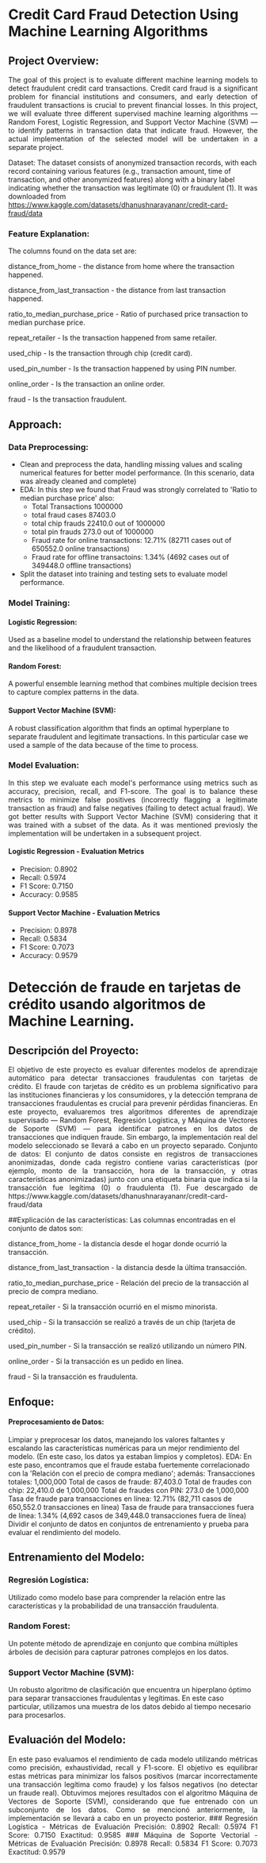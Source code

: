 
# Credit Card Fraud Detection Using Machine Learning Algorithms
## Project Overview: 
<p align="justify">
The goal of this project is to evaluate different machine learning models to detect fraudulent credit card transactions. Credit card fraud is a significant problem for financial institutions and consumers, and early detection of fraudulent transactions is crucial to prevent financial losses. In this project, we will evaluate three different supervised machine learning algorithms — Random Forest, Logistic Regression, and Support Vector Machine (SVM) — to identify patterns in transaction data that indicate fraud. However, the actual implementation of the selected model will be undertaken in a separate project.

Dataset: The dataset consists of anonymized transaction records, with each record containing various features (e.g., transaction amount, time of transaction, and other anonymized features) along with a binary label indicating whether the transaction was legitimate (0) or fraudulent (1). It was downloaded from https://www.kaggle.com/datasets/dhanushnarayananr/credit-card-fraud/data

### Feature Explanation:
The columns found on the data set are:

distance_from_home - the distance from home where the transaction happened.

distance_from_last_transaction - the distance from last transaction happened.

ratio_to_median_purchase_price - Ratio of purchased price transaction to median purchase price.

repeat_retailer - Is the transaction happened from same retailer.

used_chip - Is the transaction through chip (credit card).

used_pin_number - Is the transaction happened by using PIN number.

online_order - Is the transaction an online order.

fraud - Is the transaction fraudulent.

## Approach:

### Data Preprocessing:

- Clean and preprocess the data, handling missing values and scaling numerical features for better model performance. (In this scenario, data was already cleaned and complete)
- EDA: In this step we found that Fraud was strongly correlated to 'Ratio to median purchase price' also:
   - Total Transactions 1000000
   - total fraud cases 87403.0
   - total chip frauds 22410.0 out of 1000000
   - total pin frauds 273.0 out of 1000000
   - Fraud rate for online transactions: 12.71% (82711 cases out of 650552.0 online  transactions)
   - Fraud rate for offline transactoins: 1.34% (4692 cases out of 349448.0 offline  transactions)
- Split the dataset into training and testing sets to evaluate model performance.
  
### Model Training:

#### Logistic Regression:
Used as a baseline model to understand the relationship between features and the likelihood of a fraudulent transaction.
#### Random Forest: 
A powerful ensemble learning method that combines multiple decision trees to capture complex patterns in the data.
#### Support Vector Machine (SVM): 
A robust classification algorithm that finds an optimal hyperplane to separate fraudulent and legitimate transactions. In this particular case we used a sample of the data because of the time to process.


### Model Evaluation:
<p align="justify">
In this step we evaluate each model's performance using metrics such as accuracy, precision, recall, and F1-score. The goal is to balance these metrics to minimize false positives (incorrectly flagging a legitimate transaction as fraud) and false negatives (failing to detect actual fraud). We got better results with Support Vector Machine (SVM) considering that it was trained with a subset of the data. As it was mentioned previosly the implementation will be undertaken in a subsequent project.

#### Logistic Regression - Evaluation Metrics
- Precision: 0.8902
- Recall: 0.5974
- F1 Score: 0.7150
- Accuracy: 0.9585

#### Support Vector Machine - Evaluation Metrics
- Precision: 0.8978
- Recall: 0.5834
- F1 Score: 0.7073
- Accuracy: 0.9579
</p>


# Detección de fraude en tarjetas de crédito usando algoritmos de Machine Learning.
## Descripción del Proyecto:
<p align="justify"> 
El objetivo de este proyecto es evaluar diferentes modelos de aprendizaje automático para detectar transacciones fraudulentas con tarjetas de crédito. El fraude con tarjetas de crédito es un problema significativo para las instituciones financieras y los consumidores, y la detección temprana de transacciones fraudulentas es crucial para prevenir pérdidas financieras. En este proyecto, evaluaremos tres algoritmos diferentes de aprendizaje supervisado — Random Forest, Regresión Logística, y Máquina de Vectores de Soporte (SVM) — para identificar patrones en los datos de transacciones que indiquen fraude. Sin embargo, la implementación real del modelo seleccionado se llevará a cabo en un proyecto separado.
Conjunto de datos: El conjunto de datos consiste en registros de transacciones anonimizadas, donde cada registro contiene varias características (por ejemplo, monto de la transacción, hora de la transacción, y otras características anonimizadas) junto con una etiqueta binaria que indica si la transacción fue legítima (0) o fraudulenta (1). Fue descargado de https://www.kaggle.com/datasets/dhanushnarayananr/credit-card-fraud/data

##Explicación de las características:
Las columnas encontradas en el conjunto de datos son:

distance_from_home - la distancia desde el hogar donde ocurrió la transacción.

distance_from_last_transaction - la distancia desde la última transacción.

ratio_to_median_purchase_price - Relación del precio de la transacción al precio de compra mediano.

repeat_retailer - Si la transacción ocurrió en el mismo minorista.

used_chip - Si la transacción se realizó a través de un chip (tarjeta de crédito).

used_pin_number - Si la transacción se realizó utilizando un número PIN.

online_order - Si la transacción es un pedido en línea.

fraud - Si la transacción es fraudulenta.

## Enfoque:
#### Preprocesamiento de Datos:
Limpiar y preprocesar los datos, manejando los valores faltantes y escalando las características numéricas para un mejor rendimiento del modelo. (En este caso, los datos ya estaban limpios y completos).
EDA: En este paso, encontramos que el fraude estaba fuertemente correlacionado con la 'Relación con el precio de compra mediano'; además:
Transacciones totales: 1,000,000
Total de casos de fraude: 87,403.0
Total de fraudes con chip: 22,410.0 de 1,000,000
Total de fraudes con PIN: 273.0 de 1,000,000
Tasa de fraude para transacciones en línea: 12.71% (82,711 casos de 650,552.0 transacciones en línea)
Tasa de fraude para transacciones fuera de línea: 1.34% (4,692 casos de 349,448.0 transacciones fuera de línea)
Dividir el conjunto de datos en conjuntos de entrenamiento y prueba para evaluar el rendimiento del modelo.

## Entrenamiento del Modelo:
### Regresión Logística:
Utilizado como modelo base para comprender la relación entre las características y la probabilidad de una transacción fraudulenta.

### Random Forest:
Un potente método de aprendizaje en conjunto que combina múltiples árboles de decisión para capturar patrones complejos en los datos.

### Support Vector Machine (SVM):
Un robusto algoritmo de clasificación que encuentra un hiperplano óptimo para separar transacciones fraudulentas y legítimas. En este caso particular, utilizamos una muestra de los datos debido al tiempo necesario para procesarlos.

## Evaluación del Modelo:
<p align="justify"> 
   En este paso evaluamos el rendimiento de cada modelo utilizando métricas como precisión, exhaustividad, recall y F1-score. El objetivo es equilibrar estas métricas para minimizar los falsos positivos (marcar incorrectamente una transacción legítima como fraude) y los falsos negativos (no detectar un fraude real). Obtuvimos mejores resultados con el algoritmo Máquina de Vectores de Soporte (SVM), considerando que fue entrenado con un subconjunto de los datos. Como se mencionó anteriormente, la implementación se llevará a cabo en un proyecto posterior.
### Regresión Logística - Métricas de Evaluación
Precisión: 0.8902
Recall: 0.5974
F1 Score: 0.7150
Exactitud: 0.9585
### Máquina de Soporte Vectorial - Métricas de Evaluación
Precisión: 0.8978
Recall: 0.5834
F1 Score: 0.7073
Exactitud: 0.9579
</p>
